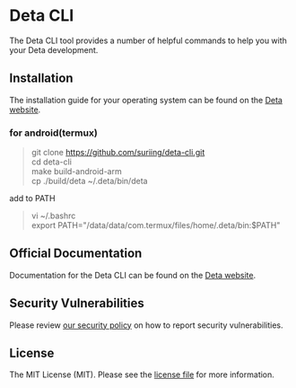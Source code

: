 # Deta CLI

The Deta CLI tool provides a number of helpful commands to help you with your Deta development.

## Installation

The installation guide for your operating system can be found on the [Deta website](https://docs.deta.sh/docs/cli/install).

### for android(termux)
> git clone https://github.com/suriing/deta-cli.git  
cd deta-cli  
make build-android-arm  
cp ./build/deta ~/.deta/bin/deta  

add to PATH
> vi ~/.bashrc  
export PATH="/data/data/com.termux/files/home/.deta/bin:$PATH"  

## Official Documentation

Documentation for the Deta CLI can be found on the [Deta website](https://docs.deta.sh/docs/cli/commands).

## Security Vulnerabilities

Please review [our security policy](https://github.com/deta/deta-cli/security/policy) on how to report security vulnerabilities.

## License

The MIT License (MIT). Please see the [license file](LICENSE) for more information.
